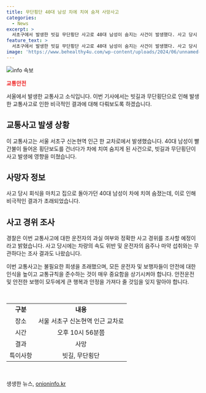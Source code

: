 ```yaml
---
title: 무단횡단 40대 남성 차에 치여 숨져 사망사고
categories:
  - News
excerpt: >
  서초구에서 발생한 빗길 무단횡단 사고로 40대 남성이 숨지는 사건이 발생했다. 사고 당시 차량은 규정 속도를 위반하지 않았으며 운전자는 음주나 마약을 하진 않았다. 숨진 남성은 회식을 마치고 귀가 중이던 직장인으로, 경찰은 운전자의 과실 여부와 사건 경위를 조사 중이다.
feature_text: >
  서초구에서 발생한 빗길 무단횡단 사고로 40대 남성이 숨지는 사건이 발생했다. 사고 당시 차량은 규정 속도를 위반하지 않았으며 운전자는 음주나 마약을 하진 않았다. 숨진 남성은 회식을 마치고 귀가 중이던 직장인으로, 경찰은 운전자의 과실 여부와 사건 경위를 조사 중이다.
image: 'https://www.behealthy4u.com/wp-content/uploads/2024/06/unnamed-file.png'
---
```


<p><img src="https://www.behealthy4u.com/wp-content/uploads/2024/06/unnamed-file.png" alt="info 속보" /></p>

<p><b><span style="color: #ee2323;">교통안전</span></b></p>

<p>서울에서 발생한 교통사고 소식입니다. 이번 기사에서는 빗길과 무단횡단으로 인해 발생한 교통사고로 인한 비극적인 결과에 대해 다뤄보도록 하겠습니다.</p>

<h2 data-ke-size="size26">교통사고 발생 상황</h2>

<p>이 교통사고는 서울 서초구 신논현역 인근 한 교차로에서 발생했습니다. 40대 남성이 빨간불이 들어온 횡단보도를 건너다가 차에 치여 숨지게 된 사건으로, 빗길과 무단횡단이 사고 발생에 영향을 미쳤습니다.</p>

<h2 data-ke-size="size26">사망자 정보</h2>

<p>사고 당시 회식을 마치고 집으로 돌아가던 40대 남성이 차에 치여 숨졌는데, 이로 인해 비극적인 결과가 초래되었습니다.</p>

<h2 data-ke-size="size26">사고 경위 조사</h2>

<p>경찰은 이번 교통사고에 대한 운전자의 과실 여부와 정확한 사고 경위를 조사할 예정이라고 밝혔습니다. 사고 당시에는 차량의 속도 위반 및 운전자의 음주나 마약 섭취와는 무관하다는 조사 결과도 나왔습니다.</p>

<p>이번 교통사고는 불필요한 희생을 초래했으며, 모든 운전자 및 보행자들이 안전에 대한 인식을 높이고 교통규칙을 준수하는 것이 매우 중요함을 상기시켜야 합니다. 안전운전 및 안전한 보행이 모두에게 큰 행복과 안정을 가져다 줄 것임을 잊지 말아야 합니다.</p>

<p data-ke-size="size16">&nbsp;</p>

<table>
    <tbody>
        <tr>
            <td style="text-align: center; height: 17px;"><b>구분</b></td>
            <td style="text-align: center; height: 17px;"><b>내용</b></td>
        </tr>
        <tr>
            <td style="text-align: center; height: 17px;">장소</td>
            <td style="text-align: center; height: 17px;">서울 서초구 신논현역 인근 교차로</td>
        </tr>
        <tr>
            <td style="text-align: center; height: 17px;">시간</td>
            <td style="text-align: center; height: 17px;">오후 10시 56분쯤</td>
        </tr>
        <tr>
            <td style="text-align: center; height: 17px;">결과</td>
            <td style="text-align: center; height: 17px;">사망</td>
        </tr>
        <tr>
            <td style="text-align: center; height: 17px;">특이사항</td>
            <td style="text-align: center; height: 17px;">빗길, 무단횡단</td>
        </tr>
    </tbody>
</table>

<p data-ke-size="size16">&nbsp;</p>
생생한 뉴스, <a href="https://onioninfo.kr" rel="dofollow">onioninfo.kr</a>



